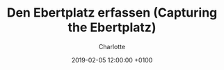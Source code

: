 ---
layout: post
author: "Charlotte"
date:   2019-02-05 12:00:00 +0100
title:  "Den Ebertplatz erfassen (Capturing the Ebertplatz)"
text: "Setzt man sich mit dem Ebertplatz auseinander wird schnell deutlich, dass sein Bad Image insbesondere mit der Architektur und dem Antlitz des Platzes in Verbindung gebracht wird: der Brutalismus der 70ger Jahre mit seinen vielen Verwinkelungen und dunklen Ecken. Doch wie wird der Platz wahrgenommen, wenn man diese vermeintlichen Störfaktoren ausklammert, sprich den Platz ohne den visuellen Sehsinn wahrnimmt?

Die Tastarbeiten sind eine Darstellungsform des Ebertplatzes aus einer Blinden-Perspektive:
Blinde erfassen ihre Umgebung hauptsächlich mit ihrem Gehör und dem Tastsinn. Wichtigstes Werkzeug für die Erfassung ist der sogenannte Langstock und die unterschiedlichen Nutzungstechniken des Stockes (Schleiftechnik, Tipptechnik, etc.). Störfaktoren für Sehende, wie Mobiliar, Eingänge oder der Autolärm rund um den Platz sind für Nicht-Sehende potentielle Orientierungspunkte, die den Platz strukturieren. Diese Strukturen sind in Form von Tastkarten festgehalten worden, indem u.a. die Pendelbewegung des Blindenstockes aufgegriffen wurde.
Orientierung stiftet auch die Geräuschresonanz des Blindenstockes, so kann beispielsweise eine Vorstellung von den überdachten Bereichen inklusive der Deckenhöhe oder auch von dem Mobiliar auf dem Platz entstehen. Insbesondere die Unübersichtlichkeit des Platzes wird durch die Karten fühlbar: Aufgrund der zahlreichen Ecken ist der Ebertplatz auch nach mehrfacher Begehung nicht greifbar. Der Platz zeichnet sich aus Blindensicht durch eine fehlende Platzmitte und einen labyrinthartigen Charakter aus.  

(The Bad Image of the Ebertplatz is particularly associated with the architecture of the square: the brutalism of the 70s with its many nooks and dark corners. But how is the square perceived, if one ignores these supposed disturbing factors i.e. how is the Ebertplatz perceived without a visual sense?

The tactile works are a representation of Ebertplatz from a blind perspective:
Blind people perceive their surroundings mainly with their hearing and sense of touch. The most important tool for the recording is the so-called white cane. The different techniques of using the stick (Schleiftechnik, Tipptechnik, etc.) are essential.
Factors, which can be disturbing for sighted people, such as furniture, entrances or noise are potential orientation points for non-sighted people that structure the square. These structures have been captured in the form of tactile maps by taking up the pendulum movement of the blind cane. 

Orientation is also provided by the sound resonance of the cane and gives an idea of the covered areas including the ceiling height or of the furniture on the square.
Particularly the confusion of the square becomes clear here: due to the numerous corners, the Ebertplatz is not tangible even after multiple visits. From the blind's point of view, the square is characterised by a missing centre and a labyrinth-like character.)"

imgMin: 

  - "https://raw.githubusercontent.com/Ebertplatz/images/master/05-02-2019-post-12/miniaturen/001.jpg"
 



imgOrig: 
  - "https://raw.githubusercontent.com/Ebertplatz/images/master/05-02-2019-post-12/originale/001.jpg"



---